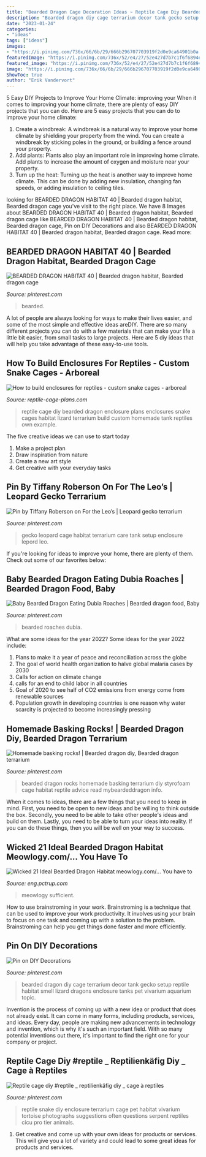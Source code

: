 ```yaml
---
title: "Bearded Dragon Cage Decoration Ideas ~ Reptile Cage Diy Bearded Dragon Enclosure Plans Enclosures Snake Cages Habitat Lizard Terrarium Build Custom Homemade Tank Reptiles Own Example"
description: "Bearded dragon diy cage terrarium decor tank gecko setup reptile habitat smell lizard dragons enclosure tanks pet vivarium aquarium topic"
date: "2023-01-24"
categories:
- "ideas"
tags: ["ideas"]
images:
- "https://i.pinimg.com/736x/66/6b/29/666b296707703919f2d0e9ca64901b0a.jpg"
featuredImage: "https://i.pinimg.com/736x/52/e4/27/52e427d7b7c1f6f6894e57ac06292fea.jpg"
featured_image: "https://i.pinimg.com/736x/52/e4/27/52e427d7b7c1f6f6894e57ac06292fea.jpg"
image: "https://i.pinimg.com/736x/66/6b/29/666b296707703919f2d0e9ca64901b0a.jpg"
ShowToc: true
author: "Erik Vandervort"
---
```



5 Easy DIY Projects to Improve Your Home Climate: improving your
When it comes to improving your home climate, there are plenty of easy DIY projects that you can do. Here are 5 easy projects that you can do to improve your home climate: 
1. Create a windbreak: A windbreak is a natural way to improve your home climate by shielding your property from the wind. You can create a windbreak by sticking poles in the ground, or building a fence around your property. 
2. Add plants: Plants also play an important role in improving home climate. Add plants to increase the amount of oxygen and moisture near your property. 
3. Turn up the heat: Turning up the heat is another way to improve home climate. This can be done by adding new insulation, changing fan speeds, or adding insulation to ceiling tiles. 

	

		
looking for BEARDED DRAGON HABITAT 40 | Bearded dragon habitat, Bearded dragon cage you've visit to the right place. We have 8 Images about BEARDED DRAGON HABITAT 40 | Bearded dragon habitat, Bearded dragon cage like BEARDED DRAGON HABITAT 40 | Bearded dragon habitat, Bearded dragon cage, Pin on DIY Decorations and also BEARDED DRAGON HABITAT 40 | Bearded dragon habitat, Bearded dragon cage. Read more:
		
    
## BEARDED DRAGON HABITAT 40 | Bearded Dragon Habitat, Bearded Dragon Cage

<img loading=lazy src="https://i.pinimg.com/736x/66/6b/29/666b296707703919f2d0e9ca64901b0a.jpg" onerror="this.onerror=null;this.src='https://tse4.mm.bing.net/th?id=OIP.bZohUHg7mWwDgCHHvd6mywHaJn&amp;pid=15.1';" alt="BEARDED DRAGON HABITAT 40 | Bearded dragon habitat, Bearded dragon cage">

_Source: pinterest.com_

>bearded. 

	

A lot of people are always looking for ways to make their lives easier, and some of the most simple and effective ideas areDIY. There are so many different projects you can do with a few materials that can make your life a little bit easier, from small tasks to large projects. Here are 5 diy ideas that will help you take advantage of these easy-to-use tools.

    
## How To Build Enclosures For Reptiles - Custom Snake Cages - Arboreal

<img loading=lazy src="http://www.reptile-cage-plans.com/gallery/galimages/Misc001.jpg" onerror="this.onerror=null;this.src='https://tse2.mm.bing.net/th?id=OIP.6tljcDk9qseXY_MXcFBtFAHaFj&amp;pid=15.1';" alt="How to build enclosures for reptiles - custom snake cages - arboreal">

_Source: reptile-cage-plans.com_

>reptile cage diy bearded dragon enclosure plans enclosures snake cages habitat lizard terrarium build custom homemade tank reptiles own example. 

	

The five creative ideas we can use to start today
1. Make a project plan
2. Draw inspiration from nature
3. Create a new art style
4. Get creative with your everyday tasks 

    
## Pin By Tiffany Roberson On For The Leo’s | Leopard Gecko Terrarium

<img loading=lazy src="https://i.pinimg.com/originals/4e/34/5c/4e345c2db08cc39a616eaf666f1acf39.jpg" onerror="this.onerror=null;this.src='https://tse3.mm.bing.net/th?id=OIP.aMsoqlhRKuCPPEZaGPH9qQHaFj&amp;pid=15.1';" alt="Pin by Tiffany Roberson on For the Leo’s | Leopard gecko terrarium">

_Source: pinterest.com_

>gecko leopard cage habitat terrarium care tank setup enclosure lepord leo. 

	

If you're looking for ideas to improve your home, there are plenty of them. Check out some of our favorites below: 

    
## Baby Bearded Dragon Eating Dubia Roaches | Bearded Dragon Food, Baby

<img loading=lazy src="https://i.pinimg.com/736x/89/89/0d/89890d511e88cfa83bb187e91b41232e.jpg" onerror="this.onerror=null;this.src='https://tse3.mm.bing.net/th?id=OIP.RVFkXLia6RIpfd0Ufe_XvAHaHa&amp;pid=15.1';" alt="Baby Bearded Dragon Eating Dubia Roaches | Bearded dragon food, Baby">

_Source: pinterest.com_

>bearded roaches dubia. 

	

What are some ideas for the year 2022?
Some ideas for the year 2022 include:
1. Plans to make it a year of peace and reconciliation across the globe 
2. The goal of world health organization to halve global malaria cases by 2030 
3. Calls for action on climate change 
4. calls for an end to child labor in all countries 
5. Goal of 2020 to see half of CO2 emissions from energy come from renewable sources 
6. Population growth in developing countries is one reason why water scarcity is projected to become increasingly pressing 

    
## Homemade Basking Rocks! | Bearded Dragon Diy, Bearded Dragon Terrarium

<img loading=lazy src="https://i.pinimg.com/736x/85/85/b6/8585b6faedee531623b092f5a942d9ed.jpg" onerror="this.onerror=null;this.src='https://tse4.mm.bing.net/th?id=OIP.p7T2A-txv0kX0-KY3oMRxQAAAA&amp;pid=15.1';" alt="Homemade basking rocks! | Bearded dragon diy, Bearded dragon terrarium">

_Source: pinterest.com_

>bearded dragon rocks homemade basking terrarium diy styrofoam cage habitat reptile advice read mybeardeddragon info. 

	

When it comes to ideas, there are a few things that you need to keep in mind. First, you need to be open to new ideas and be willing to think outside the box. Secondly, you need to be able to take other people's ideas and build on them. Lastly, you need to be able to turn your ideas into reality. If you can do these things, then you will be well on your way to success.

    
## Wicked 21 Ideal Bearded Dragon Habitat Meowlogy.com/... You Have To

<img loading=lazy src="https://eng.pctrup.com/wp-content/uploads/2019/07/11620ccfdd7aa0880d546270a3f453c7-400x410.jpg" onerror="this.onerror=null;this.src='https://tse4.mm.bing.net/th?id=OIP.hek0v4zx2m-5ClemjHNN6wAAAA&amp;pid=15.1';" alt="Wicked 21 Ideal Bearded Dragon Habitat meowlogy.com/... You have to">

_Source: eng.pctrup.com_

>meowlogy sufficient. 

	

How to use brainstroming in your work.
Brainstroming is a technique that can be used to improve your work productivity. It involves using your brain to focus on one task and coming up with a solution to the problem. Brainstroming can help you get things done faster and more efficiently.

    
## Pin On DIY Decorations

<img loading=lazy src="https://i.pinimg.com/736x/aa/69/63/aa6963a2a589c13e8c7137a548d415bb.jpg" onerror="this.onerror=null;this.src='https://tse4.mm.bing.net/th?id=OIP.eO7Sol6xXaX5lZAxj5_RsQHaFh&amp;pid=15.1';" alt="Pin on DIY Decorations">

_Source: pinterest.com_

>bearded dragon diy cage terrarium decor tank gecko setup reptile habitat smell lizard dragons enclosure tanks pet vivarium aquarium topic. 

	

Invention is the process of coming up with a new idea or product that does not already exist. It can come in many forms, including products, services, and ideas. Every day, people are making new advancements in technology and invention, which is why it's such an important field. With so many potential inventions out there, it's important to find the right one for your company or project.

    
## Reptile Cage Diy #reptile _ Reptilienkäfig Diy _ Cage à Reptiles

<img loading=lazy src="https://i.pinimg.com/736x/52/e4/27/52e427d7b7c1f6f6894e57ac06292fea.jpg" onerror="this.onerror=null;this.src='https://tse4.mm.bing.net/th?id=OIP.32YsZf0VQX053afFMrKWhgHaM1&amp;pid=15.1';" alt="Reptile cage diy #reptile _ reptilienkäfig diy _ cage à reptiles">

_Source: pinterest.com_

>reptile snake diy enclosure terrarium cage pet habitat vivarium tortoise photographs suggestions often questions serpent reptiles cicu pro tier animals. 

	

1. Get creative and come up with your own ideas for products or services. This will give you a lot of variety and could lead to some great ideas for products and services.

